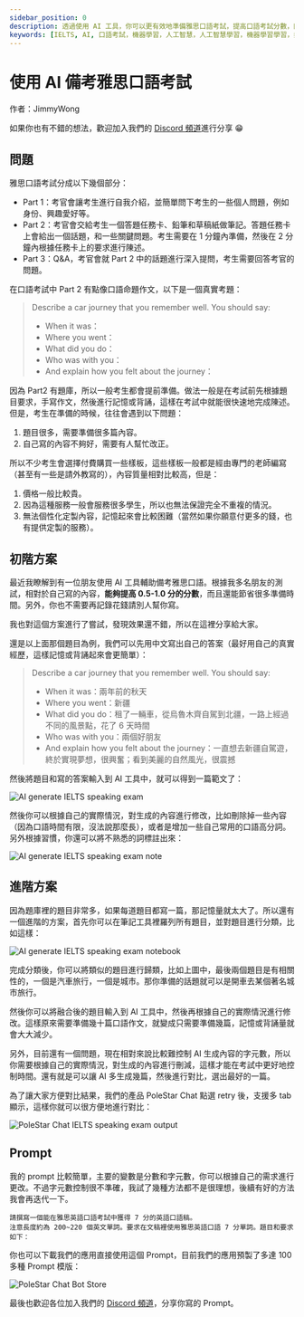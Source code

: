 ```yaml
---
sidebar_position: 0
description: 透過使用 AI 工具，你可以更有效地準備雅思口語考試，提高口語考試分數，同時節省備考時間。本文將向你介紹如何使用 AI 工具來備考雅思口語考試，以及如何利用 PoleStar Chat 等工具來提高你的口語水平。
keywords: [IELTS, AI, 口語考試，機器學習，人工智慧，人工智慧學習，機器學習學習，如何備考雅思口語考試，AI 備考雅思，A 備考，PoleStar Chat, AI Tool, AI 最佳實踐，AI user case, AI 應用案例，AI 應用場景，AI 應用實戰]
---
```


# 使用 AI 備考雅思口語考試

作者：JimmyWong

如果你也有不錯的想法，歡迎加入我們的 [Discord 頻道](https://discord.gg/B7Z7wjuUPg)進行分享 😁

## 問題

雅思口語考試分成以下幾個部分：

- Part 1：考官會讓考生進行自我介紹，並簡單問下考生的一些個人問題，例如身份、興趣愛好等。
- Part 2：考官會交給考生一個答題任務卡、鉛筆和草稿紙做筆記。答題任務卡上會給出一個話題，和一些關鍵問題。考生需要在 1 分鐘內準備，然後在 2 分鐘內根據任務卡上的要求進行陳述。
- Part 3：Q&A，考官會就 Part 2 中的話題進行深入提問，考生需要回答考官的問題。

在口語考試中 Part 2 有點像口語命題作文，以下是一個真實考題：

> Describe a car journey that you remember well. You should say:
> - When it was：
> - Where you went：
> - What did you do：
> - Who was with you：
> - And explain how you felt about the journey：

因為 Part2 有題庫，所以一般考生都會提前準備。做法一般是在考試前先根據題目要求，手寫作文，然後進行記憶或背誦，這樣在考試中就能很快速地完成陳述。但是，考生在準備的時候，往往會遇到以下問題：
1. 題目很多，需要準備很多篇內容。
2. 自己寫的內容不夠好，需要有人幫忙改正。

所以不少考生會選擇付費購買一些樣板，這些樣板一般都是經由專門的老師編寫（甚至有一些是請外教寫的），內容質量相對比較高，但是：

1. 價格一般比較貴。
2. 因為這種服務一般會服務很多學生，所以也無法保證完全不重複的情況。
3. 無法個性化定製內容，記憶起來會比較困難（當然如果你願意付更多的錢，也有提供定製的服務）。

## 初階方案

最近我瞭解到有一位朋友使用 AI 工具輔助備考雅思口語。根據我多名朋友的測試，相對於自己寫的內容，**能夠提高 0.5-1.0 分的分數**，而且還能節省很多準備時間。另外，你也不需要再記錄花錢請別人幫你寫。

我也對這個方案進行了嘗試，發現效果還不錯，所以在這裡分享給大家。

還是以上面那個題目為例，我們可以先用中文寫出自己的答案（最好用自己的真實經歷，這樣記憶或背誦起來會更簡單）：

> Describe a car journey that you remember well. You should say:
> - When it was：兩年前的秋天
> - Where you went：新疆
> - What did you do：租了一輛車，從烏魯木齊自駕到北疆，一路上經過不同的風景點，花了 6 天時間
> - Who was with you：兩個好朋友
> - And explain how you felt about the journey：一直想去新疆自駕遊，終於實現夢想，很興奮；看到美麗的自然風光，很震撼

然後將題目和寫的答案輸入到 AI 工具中，就可以得到一篇範文了：

![AI generate IELTS speaking exam](../assets/img/ielts-01.png)

然後你可以根據自己的實際情況，對生成的內容進行修改，比如刪除掉一些內容（因為口語時間有限，沒法說那麼長），或者是增加一些自己常用的口語高分詞。另外根據習慣，你還可以將不熟悉的詞標註出來：

![AI generate IELTS speaking exam note](../assets/img/ielts-05.png)

## 進階方案

因為題庫裡的題目非常多，如果每道題目都寫一篇，那記憶量就太大了。所以還有一個進階的方案，首先你可以在筆記工具裡羅列所有題目，並對題目進行分類，比如這樣：

![AI generate IELTS speaking exam notebook](../assets/img/ielts-02.png)

完成分類後，你可以將類似的題目進行歸類，比如上圖中，最後兩個題目是有相關性的，一個是汽車旅行，一個是城市。那你準備的話題就可以是開車去某個著名城市旅行。

然後你可以將融合後的題目輸入到 AI 工具中，然後再根據自己的實際情況進行修改。這樣原來需要準備幾十篇口語作文，就變成只需要準備幾篇，記憶或背誦量就會大大減少。

另外，目前還有一個問題，現在相對來說比較難控制 AI 生成內容的字元數，所以你需要根據自己的實際情況，對生成的內容進行刪減，這樣才能在考試中更好地控制時間。還有就是可以讓 AI 多生成幾篇，然後進行對比，選出最好的一篇。

為了讓大家方便對比結果，我們的產品 PoleStar Chat 點選 retry 後，支援多 tab 顯示，這樣你就可以很方便地進行對比：

![PoleStar Chat IELTS speaking exam output](../assets/img/ielts-03.png)


## Prompt

我的 prompt 比較簡單，主要的變數是分數和字元數，你可以根據自己的需求進行更改。不過字元數控制很不準確，我試了幾種方法都不是很理想，後續有好的方法我會再迭代一下。

```
請撰寫一個能在雅思英語口語考試中獲得 7 分的英語口語稿。
注意長度約為 200~220 個英文單詞。要求在文稿裡使用雅思英語口語 7 分單詞。題目和要求如下：
```

你也可以下載我們的應用直接使用這個 Prompt，目前我們的應用預製了多達 100 多種 Prompt 模版：

![PoleStar Chat Bot Store](../assets/img/ielts-04.png)

最後也歡迎各位加入我們的 [Discord 頻道](https://discord.gg/B7Z7wjuUPg)，分享你寫的 Prompt。